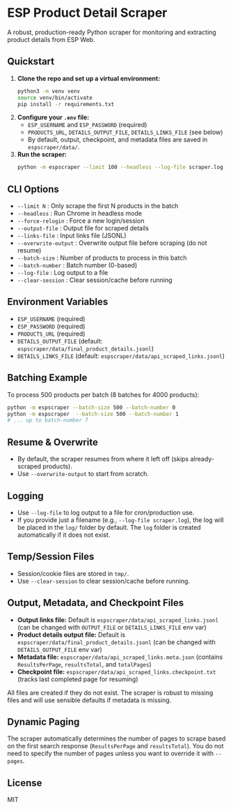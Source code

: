 # ESP Product Detail Scraper

A robust, production-ready Python scraper for monitoring and extracting product details from ESP Web.

## Quickstart

1. **Clone the repo and set up a virtual environment:**
   ```bash
   python3 -m venv venv
   source venv/bin/activate
   pip install -r requirements.txt
   ```
2. **Configure your `.env` file:**
   - `ESP_USERNAME` and `ESP_PASSWORD` (required)
   - `PRODUCTS_URL`, `DETAILS_OUTPUT_FILE`, `DETAILS_LINKS_FILE` (see below)
   - By default, output, checkpoint, and metadata files are saved in `espscraper/data/`.
3. **Run the scraper:**
   ```bash
   python -m espscraper --limit 100 --headless --log-file scraper.log
   ```

## CLI Options

- `--limit N` : Only scrape the first N products in the batch
- `--headless` : Run Chrome in headless mode
- `--force-relogin` : Force a new login/session
- `--output-file` : Output file for scraped details
- `--links-file` : Input links file (JSONL)
- `--overwrite-output` : Overwrite output file before scraping (do not resume)
- `--batch-size` : Number of products to process in this batch
- `--batch-number` : Batch number (0-based)
- `--log-file` : Log output to a file
- `--clear-session` : Clear session/cache before running

## Environment Variables

- `ESP_USERNAME` (required)
- `ESP_PASSWORD` (required)
- `PRODUCTS_URL` (required)
- `DETAILS_OUTPUT_FILE` (default: `espscraper/data/final_product_details.jsonl`)
- `DETAILS_LINKS_FILE` (default: `espscraper/data/api_scraped_links.jsonl`)

## Batching Example

To process 500 products per batch (8 batches for 4000 products):
```bash
python -m espscraper --batch-size 500 --batch-number 0
python -m espscraper  --batch-size 500 --batch-number 1
# ... up to batch-number 7
```

## Resume & Overwrite
- By default, the scraper resumes from where it left off (skips already-scraped products).
- Use `--overwrite-output` to start from scratch.

## Logging
- Use `--log-file` to log output to a file for cron/production use.
- If you provide just a filename (e.g., `--log-file scraper.log`), the log will be placed in the `log/` folder by default. The `log` folder is created automatically if it does not exist.

## Temp/Session Files
- Session/cookie files are stored in `tmp/`.
- Use `--clear-session` to clear session/cache before running.

## Output, Metadata, and Checkpoint Files

- **Output links file:** Default is `espscraper/data/api_scraped_links.jsonl` (can be changed with `OUTPUT_FILE` or `DETAILS_LINKS_FILE` env var)
- **Product details output file:** Default is `espscraper/data/final_product_details.jsonl` (can be changed with `DETAILS_OUTPUT_FILE` env var)
- **Metadata file:** `espscraper/data/api_scraped_links.meta.json` (contains `ResultsPerPage`, `resultsTotal`, and `totalPages`)
- **Checkpoint file:** `espscraper/data/api_scraped_links.checkpoint.txt` (tracks last completed page for resuming)

All files are created if they do not exist. The scraper is robust to missing files and will use sensible defaults if metadata is missing.

## Dynamic Paging

The scraper automatically determines the number of pages to scrape based on the first search response (`ResultsPerPage` and `resultsTotal`). You do not need to specify the number of pages unless you want to override it with `--pages`.

## License
MIT 